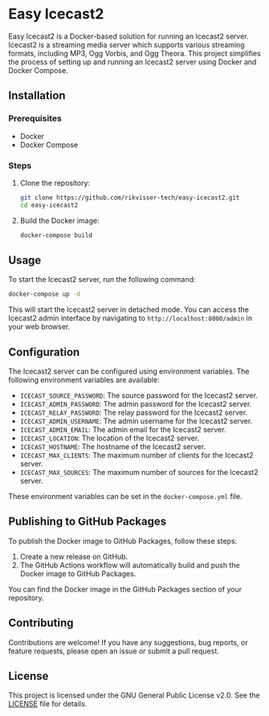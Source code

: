 # Easy Icecast2

Easy Icecast2 is a Docker-based solution for running an Icecast2 server. Icecast2 is a streaming media server which supports various streaming formats, including MP3, Ogg Vorbis, and Ogg Theora. This project simplifies the process of setting up and running an Icecast2 server using Docker and Docker Compose.

## Installation

### Prerequisites

- Docker
- Docker Compose

### Steps

1. Clone the repository:

   ```sh
   git clone https://github.com/rikvisser-tech/easy-icecast2.git
   cd easy-icecast2
   ```

2. Build the Docker image:

   ```sh
   docker-compose build
   ```

## Usage

To start the Icecast2 server, run the following command:

```sh
docker-compose up -d
```

This will start the Icecast2 server in detached mode. You can access the Icecast2 admin interface by navigating to `http://localhost:8000/admin` in your web browser.

## Configuration

The Icecast2 server can be configured using environment variables. The following environment variables are available:

- `ICECAST_SOURCE_PASSWORD`: The source password for the Icecast2 server.
- `ICECAST_ADMIN_PASSWORD`: The admin password for the Icecast2 server.
- `ICECAST_RELAY_PASSWORD`: The relay password for the Icecast2 server.
- `ICECAST_ADMIN_USERNAME`: The admin username for the Icecast2 server.
- `ICECAST_ADMIN_EMAIL`: The admin email for the Icecast2 server.
- `ICECAST_LOCATION`: The location of the Icecast2 server.
- `ICECAST_HOSTNAME`: The hostname of the Icecast2 server.
- `ICECAST_MAX_CLIENTS`: The maximum number of clients for the Icecast2 server.
- `ICECAST_MAX_SOURCES`: The maximum number of sources for the Icecast2 server.

These environment variables can be set in the `docker-compose.yml` file.

## Publishing to GitHub Packages

To publish the Docker image to GitHub Packages, follow these steps:

1. Create a new release on GitHub.
2. The GitHub Actions workflow will automatically build and push the Docker image to GitHub Packages.

You can find the Docker image in the GitHub Packages section of your repository.

## Contributing

Contributions are welcome! If you have any suggestions, bug reports, or feature requests, please open an issue or submit a pull request.

## License

This project is licensed under the GNU General Public License v2.0. See the [LICENSE](LICENSE) file for details.
